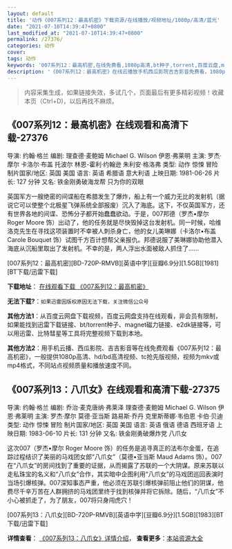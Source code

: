 ```yaml
---
layout: default
title: '动作《007系列12：最高机密》下载资源/在线播放/视频地址/1080p/高清/蓝光'
date: "2021-07-10T14:39:47+0800"
last_modified_at: "2021-07-10T14:39:47+0800"
permalink: /27376/
categories: 动作
cover:
tags: 动作
keywords: '007系列12：最高机密,在线免费看,1080p高清,bt种子,torrent,百度云盘,magnet,磁力链,迅雷下载资源'
description: '《007系列12：最高机密》在线云播放手机西瓜影院吉吉影音免费看，1080p高清bd/hd未删减完整版和tc抢先枪版，mkv/mp4格式，附带bt/torrent种子、magnet/磁力链、百度云盘、网盘资源迅雷下载链接'
---
```


>内容采集生成，如果链接失效，多试几个，页面最后有更多精彩视频！收藏本页（Ctrl+D)，以后再找不麻烦。


## 《007系列12：最高机密》在线观看和高清下载-27376

导演: 约翰·格兰 编剧: 理查德·麦鲍姆 Michael G. Wilson 伊恩·弗莱明 主演: 罗杰·摩尔 卡洛尔·布盖 托波尔 林恩-霍利·约翰逊 朱利安·格洛弗 类型: 动作 惊悚 冒险 制片国家/地区: 英国 美国 语言: 英语 希腊语 意大利语 上映日期: 1981-06-26 片长: 127 分钟 又名: 铁金刚勇破海龙帮 只为你的双眼

英国军方一艘绝密的间谍船在希腊发生了爆炸，船上有一个威力无比的发射机（据说它可以使整个北极星飞弹系统全部报废）沉入了海底。这下，不仅英国军方，还有世界各地的间谍、恐怖分子都开始蠢蠢欲动。于是，007邦德（罗杰•摩尔 Roger Moore 饰）出动了，他的任务就是尽快毁掉这台发射机。同一时候，哈维洛克先生在寻找这项装置时不幸被人刺杀身亡，他的女儿美琳娜（卡洛尔•布盖 Carole Bouquet 饰）试图千方百计想帮父亲报仇。邦德说服了美琳娜协助他潜入海底从沉船里取出了发射机。不幸的是，两人浮出水面被敌人抓住了……


[007系列12：最高机密][BD-720P-RMVB][英语中字][豆瓣6.9分][1.5GB][1981][BT下载/迅雷下载]

**下载地址**： [在线观看下载 《007系列12：最高机密》](https://www.btdx8.com/torrent/for_your_eyes_only_1981.html) 


**无法下载?**：`如果迅雷因版权原因无法下载，关注微信公众号 `

**其他方法1**：从百度云网盘下载视频，百度云网盘支持在线观看，非会员有限制，如果能找到迅雷下载链接、bt/torrent种子、magnet磁力链接、e2dk链接等，可以用迅雷、比特彗星等工具将完整视频下载到本地。

**其他方法2**：用手机云播、西瓜影院、吉吉影音等在线免费观看《007系列12：最高机密》，一般提供1080p高清、hd/bd高清视频、tc抢先版视频，视频为mkv或mp4格式，不同站点视频质量和播放速度不同。


## 《007系列13：八爪女》在线观看和高清下载-27375

导演: 约翰·格兰 编剧: 乔治·麦克唐纳·弗莱泽 理查德·麦鲍姆 Michael G. Wilson 伊恩·弗莱明 主演: 罗杰·摩尔 莫德·亚当斯 路易斯·乔丹 克里斯蒂娜·韦伯恩 卡伯·贝迪 类型: 动作 惊悚 冒险 制片国家/地区: 英国 美国 语言: 英语 俄语 德语 西班牙语 上映日期: 1983-06-10 片长: 131 分钟 又名: 铁金刚勇破爆炸党 八爪女

这次007（罗杰•摩尔 Roger Moore 饰）的任务是追寻真正的法布尔金蛋，在追踪过程结识了美丽的马戏团女郎“八爪女”（莫德•亚当斯 Maud Adams 饰）。007在“八爪女”的房间找到了重要的证据，从而揭露了苏联的一个大阴谋。原来苏联以走私珠宝的名义和“八爪女”合作，其实暗中企图利用“八爪女”的马戏团巡回表演时当场引爆核弹。007深知事态严重，他必须在苏联引爆核弹前阻止他们的阴谋，他费尽千辛万苦在人群拥挤的马戏团里终于找到核弹并将它拆除。随后，“八爪女”不小心被抓走了，为了朋友，007将只身闯虎穴！


[007系列13：八爪女][BD-720P-RMVB][英语中字][豆瓣6.9分][1.5GB][1983][BT下载/迅雷下载]

**详情查看**： [《007系列13：八爪女》详情介绍](/movie/27375/)， **查看更多**：[本站资源大全](/movie/t/all/)

